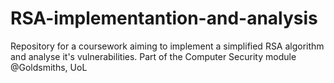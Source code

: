 # RSA-implementantion-and-analysis
Repository for a coursework aiming to implement a simplified RSA algorithm and analyse it's vulnerabilities. Part of the Computer Security module @Goldsmiths, UoL
